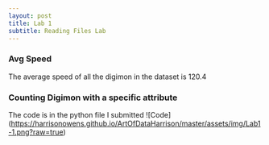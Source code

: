 ```yaml
---
layout: post
title: Lab 1
subtitle: Reading Files Lab
---
```


### Avg Speed
The average speed of all the digimon in the dataset is 120.4

### Counting Digimon with a specific attribute
The code is in the python file I submitted
![Code] (https://harrisonowens.github.io/ArtOfDataHarrison/master/assets/img/Lab1-1.png?raw=true)

### 
